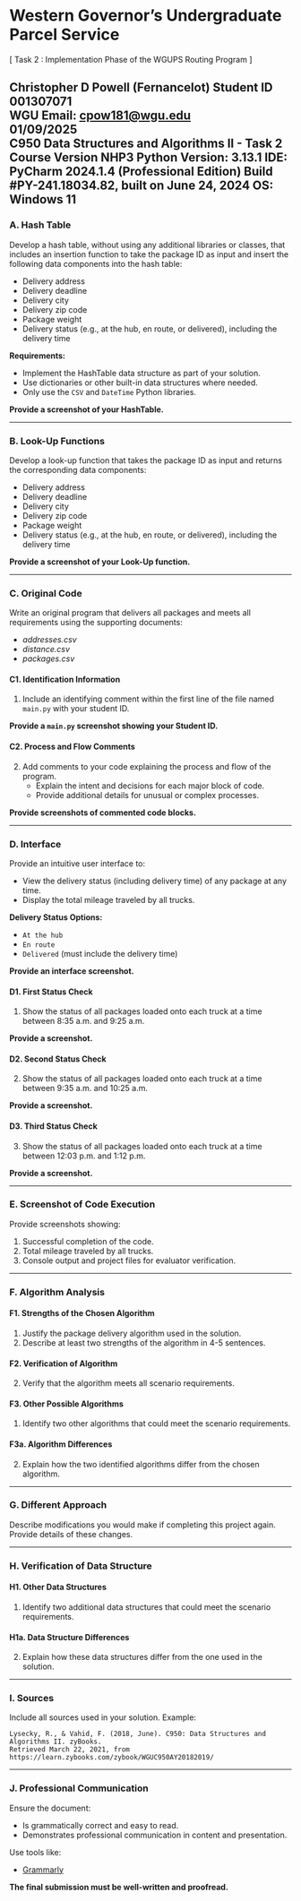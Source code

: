 # Western Governor’s Undergraduate Parcel Service

[ Task 2 : Implementation Phase of the WGUPS Routing Program ]

Christopher D Powell  (Fernancelot)
Student ID 001307071  
WGU Email: cpow181@wgu.edu  
01/09/2025  
C950 Data Structures and Algorithms II - Task 2
Course Version NHP3
Python Version: 3.13.1
IDE: PyCharm 2024.1.4 (Professional Edition)
Build #PY-241.18034.82, built on June 24, 2024
OS: Windows 11
---
### A. Hash Table

Develop a hash table, without using any additional libraries or classes, that includes an insertion function to take the package ID as input and insert the following data components into the hash table:

- Delivery address
- Delivery deadline
- Delivery city
- Delivery zip code
- Package weight
- Delivery status (e.g., at the hub, en route, or delivered), including the delivery time

**Requirements:**
- Implement the HashTable data structure as part of your solution.
- Use dictionaries or other built-in data structures where needed.
- Only use the `CSV` and `DateTime` Python libraries.

**Provide a screenshot of your HashTable.**

---

### B. Look-Up Functions

Develop a look-up function that takes the package ID as input and returns the corresponding data components:

- Delivery address
- Delivery deadline
- Delivery city
- Delivery zip code
- Package weight
- Delivery status (e.g., at the hub, en route, or delivered), including the delivery time

**Provide a screenshot of your Look-Up function.**

---

### C. Original Code

Write an original program that delivers all packages and meets all requirements using the supporting documents:
- *addresses.csv*
- *distance.csv*
- *packages.csv*

#### C1. Identification Information

1. Include an identifying comment within the first line of the file named `main.py` with your student ID.

**Provide a `main.py` screenshot showing your Student ID.**

#### C2. Process and Flow Comments

2. Add comments to your code explaining the process and flow of the program.
   - Explain the intent and decisions for each major block of code.
   - Provide additional details for unusual or complex processes.

**Provide screenshots of commented code blocks.**

---

### D. Interface

Provide an intuitive user interface to:

- View the delivery status (including delivery time) of any package at any time.
- Display the total mileage traveled by all trucks.

**Delivery Status Options:**
- `At the hub`
- `En route`
- `Delivered` (must include the delivery time)

**Provide an interface screenshot.**

#### D1. First Status Check

1. Show the status of all packages loaded onto each truck at a time between 8:35 a.m. and 9:25 a.m.

**Provide a screenshot.**

#### D2. Second Status Check

2. Show the status of all packages loaded onto each truck at a time between 9:35 a.m. and 10:25 a.m.

**Provide a screenshot.**

#### D3. Third Status Check

3. Show the status of all packages loaded onto each truck at a time between 12:03 p.m. and 1:12 p.m.

**Provide a screenshot.**

---

### E. Screenshot of Code Execution

Provide screenshots showing:

1. Successful completion of the code.
2. Total mileage traveled by all trucks.
3. Console output and project files for evaluator verification.

---

### F. Algorithm Analysis

#### F1. Strengths of the Chosen Algorithm

1. Justify the package delivery algorithm used in the solution.
2. Describe at least two strengths of the algorithm in 4-5 sentences.

#### F2. Verification of Algorithm

2. Verify that the algorithm meets all scenario requirements.

#### F3. Other Possible Algorithms

1. Identify two other algorithms that could meet the scenario requirements.

#### F3a. Algorithm Differences

2. Explain how the two identified algorithms differ from the chosen algorithm.

---

### G. Different Approach

Describe modifications you would make if completing this project again. Provide details of these changes.

---

### H. Verification of Data Structure

#### H1. Other Data Structures

1. Identify two additional data structures that could meet the scenario requirements.

#### H1a. Data Structure Differences

2. Explain how these data structures differ from the one used in the solution.

---

### I. Sources

Include all sources used in your solution. Example:

```
Lysecky, R., & Vahid, F. (2018, June). C950: Data Structures and Algorithms II. zyBooks.
Retrieved March 22, 2021, from https://learn.zybooks.com/zybook/WGUC950AY20182019/
```

---

### J. Professional Communication

Ensure the document:
- Is grammatically correct and easy to read.
- Demonstrates professional communication in content and presentation.

Use tools like:
- [Grammarly](https://www.grammarly.com)

**The final submission must be well-written and proofread.**

